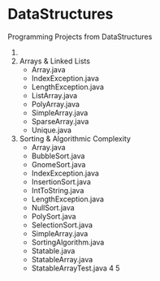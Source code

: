 # DataStructures

Programming Projects from DataStructures

1. 
2. Arrays & Linked Lists
    - Array.java
    - IndexException.java
    - LengthException.java
    - ListArray.java
    - PolyArray.java
    - SimpleArray.java
    - SparseArray.java
    - Unique.java
3. Sorting & Algorithmic Complexity
    - Array.java
    - BubbleSort.java
    - GnomeSort.java
    - IndexException.java
    - InsertionSort.java
    - IntToString.java
    - LengthException.java
    - NullSort.java
    - PolySort.java
    - SelectionSort.java
    - SimpleArray.java
    - SortingAlgorithm.java
    - Statable.java
    - StatableArray.java
    - StatableArrayTest.java
4
5
